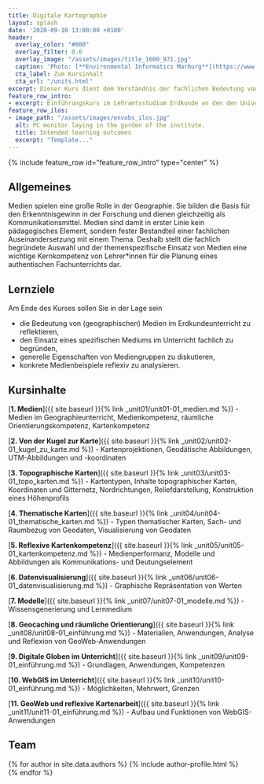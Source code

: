 ```yaml
---
title: Digitale Kartographie
layout: splash
date: '2020-09-10 13:00:00 +0100'
header:
  overlay_color: "#000"
  overlay_filter: 0.6
  overlay_image: "/assets/images/title_1600_971.jpg"
  caption: 'Photo: [**Environmental Informatics Marburg**](https://www.flickr.com/environmentalinformatics-marburg/)'
  cta_label: Zum Kursinhalt
  cta_url: "/units.html"
excerpt: Dieser Kurs dient dem Verständnis der fachlichen Bedeutung von Medien, sowie dem Erwerb professioneller Handlungskompetenzen zum Medieneinsatz.
feature_row_intro:
- excerpt: Einführungskurs im Lehramtsstudium Erdkunde an den den Universitäten [Philipps Universität Marburg](https://www.uni-marburg.de/de/fb19/studium/studiengaenge/erdkunde-lehramt-gymnasium/herzlich-willkommen-beim-bachelor-geographie){:target="_blank"} und [Goethe Universität Frankfurt am Main](https://www.uni-frankfurt.de/35791074){:target="_blank"}
feature_row_ilos:
- image_path: "/assets/images/envobs_ilos.jpg"
  alt: PC monitor laying in the garden of the institute.
  title: Intended learning outcomes
  excerpt: "Template..."
---
```


{% include feature_row id="feature_row_intro" type="center" %}

## Allgemeines 
Medien spielen eine große Rolle in der Geographie. Sie bilden die Basis für den Erkenntnisgewinn in der Forschung und dienen gleichzeitig als Kommunikationsmittel. Medien sind damit in erster Linie kein pädagogisches Element, sondern fester Bestandteil einer fachlichen Auseinandersetzung mit einem Thema. Deshalb stellt die fachlich begründete Auswahl und der themenspezifische Einsatz von Medien eine wichtige Kernkompetenz von Lehrer*innen für die Planung eines authentischen Fachunterrichts dar.

## Lernziele
Am Ende des Kurses sollen Sie in der Lage sein
* die Bedeutung von (geographischen) Medien im Erdkundeunterricht zu reflektieren,
* den Einsatz eines spezifischen Mediums im Unterricht fachlich zu begründen,
* generelle Eigenschaften von Mediengruppen zu diskutieren,
* konkrete Medienbeispiele reflexiv zu analysieren.

## Kursinhalte

[**1. Medien**]({{ site.baseurl }}{% link _unit01/unit01-01_medien.md %}) - Medien im Geographieunterricht, Medienkompetenz, räumliche Orientierungskompetenz, Kartenkompetenz 
  
[**2. Von der Kugel zur Karte**]({{ site.baseurl }}{% link _unit02/unit02-01_kugel_zu_karte.md %}) - Kartenprojektionen, Geodätische Abbildungen, UTM-Abbildungen und -koordinaten
  
[**3. Topographische Karten**]({{ site.baseurl }}{% link _unit03/unit03-01_topo_karten.md %}) - Kartentypen, Inhalte topographischer Karten, Koordinaten und Gitternetz, Nordrichtungen, Reliefdarstellung, Konstruktion eines Höhenprofils
  
[**4. Thematische Karten**]({{ site.baseurl }}{% link _unit04/unit04-01_thematische_karten.md %}) - Typen thematischer Karten, Sach- und Raumbezug von Geodaten, Visualisierung von Geodaten
  
[**5. Reflexive Kartenkompetenz**]({{ site.baseurl }}{% link _unit05/unit05-01_kartenkompetenz.md %}) - Medienperformanz, Modelle und Abbildungen als Kommunikations- und Deutungselement

[**6. Datenvisualisierung**]({{ site.baseurl }}{% link _unit06/unit06-01_datenvisualisierung.md %}) - Graphische Repräsentation von Werten
  
[**7. Modelle**]({{ site.baseurl }}{% link _unit07/unit07-01_modelle.md %}) - Wissensgenerierung und Lernmedium

[**8. Geocaching und räumliche Orientierung**]({{ site.baseurl }}{% link _unit08/unit08-01_einführung.md %}) - Materialien, Anwendungen, Analyse und Reflexion von GeoWeb-Anwendungen

[**9. Digitale Globen im Unterricht**]({{ site.baseurl }}{% link _unit09/unit09-01_einführung.md %}) - Grundlagen, Anwendungen, Kompetenzen
 
[**10. WebGIS im Unterricht**]({{ site.baseurl }}{% link _unit10/unit10-01_einführung.md %}) - Möglichkeiten, Mehrwert, Grenzen

[**11. GeoWeb und reflexive Kartenarbeit**]({{ site.baseurl }}{% link _unit11/unit11-01_einführung.md %}) - Aufbau und Funktionen von WebGIS-Anwendungen


## Team

{% for author in site.data.authors %} 
  {% include author-profile.html %}
 <br /> 
{% endfor %}
